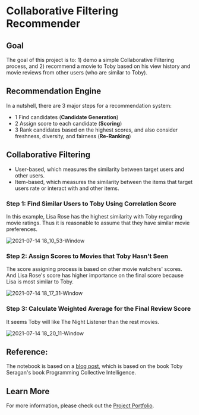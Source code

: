 # Collaborative Filtering Recommender

## Goal

The goal of this project is to: 1) demo a simple Collaborative Filtering process, and 2) recommend a movie to Toby based on his view history and movie reviews from other users (who are similar to Toby). 

## Recommendation Engine
In a nutshell, there are 3 major steps for a recommendation system:
- 1 Find candidates (**Candidate Generation**)
- 2 Assign score to each candidate (**Scoring**)
- 3 Rank candidates based on the highest scores, and also consider freshness, diversity, and fairness (**Re-Ranking**)

## Collaborative Filtering

- User-based, which measures the similarity between target users and other users.
- Item-based, which measures the similarity between the items that target users rate or interact with and other items.

### Step 1: Find Similar Users to Toby Using Correlation Score

In this example, Lisa Rose has the highest similarity with Toby regarding movie ratings. Thus it is reasonable to assume that they have similar movie preferences.

![2021-07-14 18_10_53-Window](https://user-images.githubusercontent.com/44503223/125704330-0615b017-e4e4-4172-8277-a088f0fb608e.png)

### Step 2: Assign Scores to Movies that Toby Hasn't Seen

The score assigning process is based on other movie watchers' scores. And Lisa Rose's score has higher importance on the final score because Lisa is most similar to Toby.

![2021-07-14 18_17_31-Window](https://user-images.githubusercontent.com/44503223/125704818-bfdc9e4b-320c-48c5-8830-082cdeb7a216.png)

### Step 3: Calculate Weighted Average for the Final Review Score

It seems Toby will like The Night Listener than the rest movies. 

![2021-07-14 18_20_11-Window](https://user-images.githubusercontent.com/44503223/125704957-84fc4457-be6d-4507-a4a4-533ad5e9e2c4.png)


## Reference:

The notebook is based on a [blog post](http://tungwaiyip.info/2012/Collaborative%20Filtering.html), which is based on the book Toby Seragan's book Programming Collective Intelligence.

## Learn More

For more information, please check out the [Project Portfolio](https://tingting0618.github.io).

